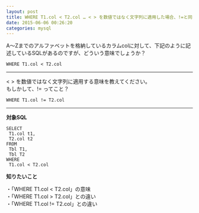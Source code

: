 ```yaml
---
layout: post
title: WHERE T1.col < T2.col … < > を数値ではなく文字列に適用した場合、!=と同じ結果を得る？
date: 2015-06-06 00:26:20
categories: mysql
---
```

<!-- {% raw %} -->
<p>A～Zまでのアルファベットを格納しているカラムcolに対して、下記のように記述しているSQLがあるのですが、どういう意味でしょうか？</p>

<pre><code>WHERE T1.col &lt; T2.col
</code></pre>

<hr>

<p>&lt; > を数値ではなく文字列に適用する意味を教えてください。<br>
もしかして、!= ってこと？</p>

<pre><code>WHERE T1.col != T2.col
</code></pre>

<hr>

<p><strong>対象SQL</strong></p>

<pre><code>SELECT
 T1.col t1, 
 T2.col t2 
FROM
 Tbl T1, 
 Tbl T2 
WHERE
 T1.col &lt; T2.col 
</code></pre>

<p><strong>知りたいこと</strong></p>

<p>・「WHERE T1.col &lt; T2.col」の意味<br>
・「WHERE T1.col > T2.col」との違い<br>
・「WHERE T1.col != T2.col」との違い</p>
<!-- {% endraw %} -->
